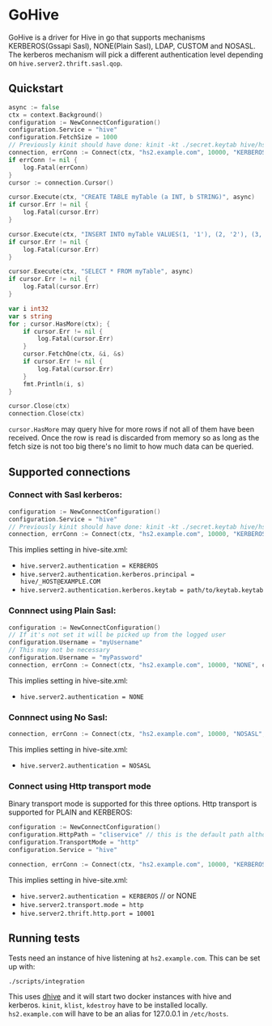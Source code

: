 # GoHive

GoHive is a driver for Hive in go that supports mechanisms KERBEROS(Gssapi Sasl), NONE(Plain Sasl), LDAP, CUSTOM and NOSASL. The kerberos mechanism will pick a different authentication level depending on `hive.server2.thrift.sasl.qop`.

## Quickstart

```go 
async := false
ctx = context.Background()
configuration := NewConnectConfiguration()
configuration.Service = "hive"
configuration.FetchSize = 1000
// Previously kinit should have done: kinit -kt ./secret.keytab hive/hs2.example.com@EXAMPLE.COM
connection, errConn := Connect(ctx, "hs2.example.com", 10000, "KERBEROS", configuration)
if errConn != nil {
    log.Fatal(errConn)
}
cursor := connection.Cursor()

cursor.Execute(ctx, "CREATE TABLE myTable (a INT, b STRING)", async)
if cursor.Err != nil {
    log.Fatal(cursor.Err)
}

cursor.Execute(ctx, "INSERT INTO myTable VALUES(1, '1'), (2, '2'), (3, '3'), (4, '4')", async)
if cursor.Err != nil {
    log.Fatal(cursor.Err)
}

cursor.Execute(ctx, "SELECT * FROM myTable", async)
if cursor.Err != nil {
    log.Fatal(cursor.Err)
}

var i int32
var s string
for ; cursor.HasMore(ctx); {
    if cursor.Err != nil {
        log.Fatal(cursor.Err)
    }
    cursor.FetchOne(ctx, &i, &s)
    if cursor.Err != nil {
        log.Fatal(cursor.Err)
    }
    fmt.Println(i, s)
}

cursor.Close(ctx)
connection.Close(ctx)
```

`cursor.HasMore` may query hive for more rows if not all of them have been received. Once the row is
read is discarded from memory so as long as the fetch size is not too big there's no limit to how much
data can be queried.

## Supported connections
### Connect with Sasl kerberos:
``` go
configuration := NewConnectConfiguration()
configuration.Service = "hive"
// Previously kinit should have done: kinit -kt ./secret.keytab hive/hs2.example.com@EXAMPLE.COM
connection, errConn := Connect(ctx, "hs2.example.com", 10000, "KERBEROS", configuration)
```
This implies setting in hive-site.xml:
- `hive.server2.authentication = KERBEROS`
- `hive.server2.authentication.kerberos.principal = hive/_HOST@EXAMPLE.COM`
- `hive.server2.authentication.kerberos.keytab = path/to/keytab.keytab`

### Connnect using Plain Sasl:
``` go
configuration := NewConnectConfiguration()
// If it's not set it will be picked up from the logged user
configuration.Username = "myUsername"
// This may not be necessary
configuration.Username = "myPassword"
connection, errConn := Connect(ctx, "hs2.example.com", 10000, "NONE", configuration)
```
This implies setting in hive-site.xml:

- `hive.server2.authentication = NONE`

### Connnect using No Sasl:
``` go
connection, errConn := Connect(ctx, "hs2.example.com", 10000, "NOSASL", nil)
```
This implies setting in hive-site.xml:

- `hive.server2.authentication = NOSASL`

### Connect using Http transport mode
Binary transport mode is supported for this three options. Http transport is supported for PLAIN and KERBEROS:
``` go
configuration := NewConnectConfiguration()
configuration.HttpPath = "cliservice" // this is the default path although in hive
configuration.TransportMode = "http"
configuration.Service = "hive"

connection, errConn := Connect(ctx, "hs2.example.com", 10000, "KERBEROS", configuration)
```
This implies setting in hive-site.xml:

- `hive.server2.authentication = KERBEROS` // or NONE
- `hive.server2.transport.mode = http`
- `hive.server2.thrift.http.port = 10001`

## Running tests
Tests need an instance of hive listening at `hs2.example.com`. This can be set up with:
```
./scripts/integration
```
This uses [dhive](https://github.com/beltran/dhive) and it will start two docker instances with hive and kerberos. `kinit`, `klist`, `kdestroy` have to be installed locally. `hs2.example.com` will have to be an alias for 127.0.0.1 in `/etc/hosts`.
